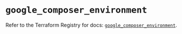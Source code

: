 # `google_composer_environment`

Refer to the Terraform Registry for docs: [`google_composer_environment`](https://registry.terraform.io/providers/hashicorp/google/6.22.0/docs/resources/composer_environment).
